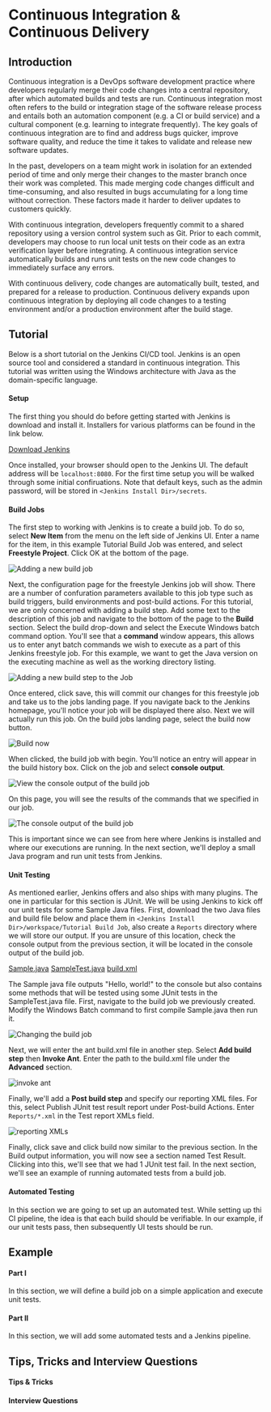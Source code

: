 # Continuous Integration & Continuous Delivery

## Introduction
Continuous integration is a DevOps software development practice where developers regularly merge their code changes into a central repository, after which automated builds and tests are run. Continuous integration most often refers to the build or integration stage of the software release process and entails both an automation component (e.g. a CI or build service) and a cultural component (e.g. learning to integrate frequently). The key goals of continuous integration are to find and address bugs quicker, improve software quality, and reduce the time it takes to validate and release new software updates.

In the past, developers on a team might work in isolation for an extended period of time and only merge their changes to the master branch once their work was completed. This made merging code changes difficult and time-consuming, and also resulted in bugs accumulating for a long time without correction. These factors made it harder to deliver updates to customers quickly.

With continuous integration, developers frequently commit to a shared repository using a version control system such as Git. Prior to each commit, developers may choose to run local unit tests on their code as an extra verification layer before integrating. A continuous integration service automatically builds and runs unit tests on the new code changes to immediately surface any errors.

With continuous delivery, code changes are automatically built, tested, and prepared for a release to production. Continuous delivery expands upon continuous integration by deploying all code changes to a testing environment and/or a production environment after the build stage.

## Tutorial
Below is a short tutorial on the Jenkins CI/CD tool. Jenkins is an open source tool and considered a standard in continuous integration. This tutorial was written using the Windows architecture with Java as the domain-specific language.

#### Setup
The first thing you should do before getting started with Jenkins is download and install it. Installers for various platforms can be found in the link below.

[Download Jenkins](https://jenkins.io/download/)

Once installed, your browser should open to the Jenkins UI. The default address will be `localhost:8080`. For the first time setup you will be walked through some initial confiruations. Note that default keys, such as the admin password, will be stored in `<Jenkins Install Dir>/secrets`.

#### Build Jobs
The first step to working with Jenkins is to create a build job. To do so, select **New Item** from the menu on the left side of Jenkins UI. Enter a name for the item, in this example Tutorial Build Job was entered, and select **Freestyle Project**. Click OK at the bottom of the page.

![](../img/new_build_job.png?raw=true "Adding a new build job")

Next, the configuration page for the freestyle Jenkins job will show. There are a number of confuration parameters available to this job type such as build triggers, build environments and post-build actions. For this tutorial, we are only concerned with adding a build step. Add some text to the description of this job and navigate to the bottom of the page to the **Build** section. Select the build drop-down and select the Execute Windows batch command option. You'll see that a **command** window appears, this allows us to enter anyt batch commands we wish to execute as a part of this Jenkins freestyle job. For this example, we want to get the Java version on the executing machine as well as the working directory listing.

![](../img/add_build_step.PNG?raw=true "Adding a new build step to the Job")

Once entered, click save, this will commit our changes for this freestyle job and take us to the jobs landing page. If you navigate back to the Jenkins homepage, you'll notice your job will be displayed there also. Next we will actually run this job. On the build jobs landing page, select the build now button.

![](../img/build_now.png?raw=true "Build now")

When clicked, the build job with begin. You'll notice an entry will appear in the build history box. Click on the job and select **console output**. 

![](../img/console_output.PNG?raw=true "View the console output of the build job")

On this page, you will see the results of the commands that we specified in our job.

![](../img/console_output_text.PNG?raw=true "The console output of the build job")

This is important since we can see from here where Jenkins is installed and where our executions are running. In the next section, we'll deploy a small Java program and run unit tests from Jenkins.

#### Unit Testing
As mentioned earlier, Jenkins offers and also ships with many plugins. The one in particular for this section is JUnit. We will be using Jenkins to kick off our unit tests for some Sample Java files. First, download the two Java files and build file below and place them in `<Jenkins Install Dir>/workspace/Tutorial Build Job`, also create a `Reports` directory where we will store our output. If you are unsure of this location, check the console output from the previous section, it will be located in the console output of the build job.

[Sample.java](google.com)
[SampleTest.java](google.com)
[build.xml](google.com)

The Sample java file outputs "Hello, world!" to the console but also contains some methods that will be tested using some JUnit tests in the SampleTest.java file. First, navigate to the build job we previously created. Modify the Windows Batch command to first compile Sample.java then run it.

![](../img/run_cmd.PNG?raw=true "Changing the build job")

Next, we will enter the ant build.xml file in another step. Select **Add build step** then **Invoke Ant**. Enter the path to the build.xml file under the **Advanced** section.

![](../img/invoke_ant.PNG?raw=true "invoke ant")

Finally, we'll add a **Post build step** and specify our reporting XML files. For this, select Publish JUnit test result report under Post-build Actions. Enter `Reports/*.xml` in the Test report XMLs field.

![](../img/reporting.PNG?raw=true "reporting XMLs")

Finally, click save and click build now similar to the previous section. In the Build output information, you will now see a section named Test Result. Clicking into this, we'll see that we had 1 JUnit test fail. In the next section, we'll see an example of running automated tests from a build job.

#### Automated Testing
In this section we are going to set up an automated test. While setting up thi CI pipeline, the idea is that each build should be verifiable. In our example, if our unit tests pass, then subsequently UI tests should be run.

## Example
#### Part I
In this section, we will define a build job on a simple application and execute unit tests.

#### Part II
In this section, we will add some automated tests and a Jenkins pipeline.

## Tips, Tricks and Interview Questions
#### Tips & Tricks

#### Interview Questions

